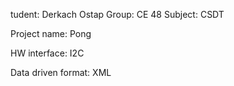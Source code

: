 tudent: Derkach Ostap Group: CE 48 Subject: CSDT

Project name: Pong

HW interface: I2C

Data driven format: XML

